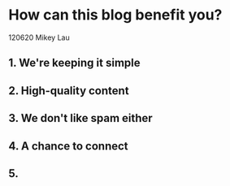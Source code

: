 # How can this blog benefit you?
120620 Mikey Lau
## 1. We're keeping it simple

## 2. High-quality content

## 3. We don't like spam either

## 4. A chance to connect

## 5. 
<!--stackedit_data:
eyJoaXN0b3J5IjpbLTEwNjUyMTkyMTksLTU4MzgyNzAyMV19
-->